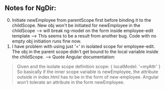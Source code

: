 ## Notes for NgDir:
0. Initiate newEmployee from parentScope first before binding it to the childScope. New obj won't be initiated for newEmployee in the childScope --> will break ng-model on the form inside employee-edit template --> This seems to be a result from another bug. Code with no empty obj initiation runs fine now.
1. I have problem with using just '=' in isolated scope for employee-edit. The obj in the parent scope didn't get bound to the local variable inside the childScope. --> Quote Angular documentation:
>  Given <my-component my-attr="parentModel"> and the isolate scope definition scope: { localModel: '=myAttr' }
So basically if the inner scope variable is newEmployee, the attribute outside in index.html has to be in the form of new-employee. Angular won't tolerate an attribute in the form newEmployee.
